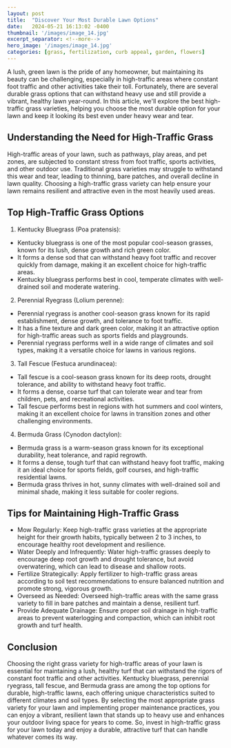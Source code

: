 ```yaml
---
layout: post
title:  "Discover Your Most Durable Lawn Options"
date:   2024-05-21 16:13:02 -0400
thumbnail: '/images/image_14.jpg'
excerpt_separator: <!--more-->
hero_image: '/images/image_14.jpg'
categories: [grass, fertilization, curb appeal, garden, flowers]
---
```

A lush, green lawn is the pride of any homeowner, but maintaining its beauty can be challenging, especially in high-traffic areas where constant foot traffic and other activities take their toll. <!--more-->Fortunately, there are several durable grass options that can withstand heavy use and still provide a vibrant, healthy lawn year-round. In this article, we'll explore the best high-traffic grass varieties, helping you choose the most durable option for your lawn and keep it looking its best even under heavy wear and tear.

## Understanding the Need for High-Traffic Grass
High-traffic areas of your lawn, such as pathways, play areas, and pet zones, are subjected to constant stress from foot traffic, sports activities, and other outdoor use. Traditional grass varieties may struggle to withstand this wear and tear, leading to thinning, bare patches, and overall decline in lawn quality. Choosing a high-traffic grass variety can help ensure your lawn remains resilient and attractive even in the most heavily used areas.

## Top High-Traffic Grass Options
1. Kentucky Bluegrass (Poa pratensis):
* Kentucky bluegrass is one of the most popular cool-season grasses, known for its lush, dense growth and rich green color.
* It forms a dense sod that can withstand heavy foot traffic and recover quickly from damage, making it an excellent choice for high-traffic areas.
* Kentucky bluegrass performs best in cool, temperate climates with well-drained soil and moderate watering.
2. Perennial Ryegrass (Lolium perenne):
* Perennial ryegrass is another cool-season grass known for its rapid establishment, dense growth, and tolerance to foot traffic.
* It has a fine texture and dark green color, making it an attractive option for high-traffic areas such as sports fields and playgrounds.
* Perennial ryegrass performs well in a wide range of climates and soil types, making it a versatile choice for lawns in various regions.
3. Tall Fescue (Festuca arundinacea):
* Tall fescue is a cool-season grass known for its deep roots, drought tolerance, and ability to withstand heavy foot traffic.
* It forms a dense, coarse turf that can tolerate wear and tear from children, pets, and recreational activities.
* Tall fescue performs best in regions with hot summers and cool winters, making it an excellent choice for lawns in transition zones and other challenging environments.
4. Bermuda Grass (Cynodon dactylon):
* Bermuda grass is a warm-season grass known for its exceptional durability, heat tolerance, and rapid regrowth.
* It forms a dense, tough turf that can withstand heavy foot traffic, making it an ideal choice for sports fields, golf courses, and high-traffic residential lawns.
* Bermuda grass thrives in hot, sunny climates with well-drained soil and minimal shade, making it less suitable for cooler regions.

## Tips for Maintaining High-Traffic Grass
* Mow Regularly: Keep high-traffic grass varieties at the appropriate height for their growth habits, typically between 2 to 3 inches, to encourage healthy root development and resilience.
* Water Deeply and Infrequently: Water high-traffic grasses deeply to encourage deep root growth and drought tolerance, but avoid overwatering, which can lead to disease and shallow roots.
* Fertilize Strategically: Apply fertilizer to high-traffic grass areas according to soil test recommendations to ensure balanced nutrition and promote strong, vigorous growth.
* Overseed as Needed: Overseed high-traffic areas with the same grass variety to fill in bare patches and maintain a dense, resilient turf.
* Provide Adequate Drainage: Ensure proper soil drainage in high-traffic areas to prevent waterlogging and compaction, which can inhibit root growth and turf health.

## Conclusion
Choosing the right grass variety for high-traffic areas of your lawn is essential for maintaining a lush, healthy turf that can withstand the rigors of constant foot traffic and other activities. Kentucky bluegrass, perennial ryegrass, tall fescue, and Bermuda grass are among the top options for durable, high-traffic lawns, each offering unique characteristics suited to different climates and soil types. By selecting the most appropriate grass variety for your lawn and implementing proper maintenance practices, you can enjoy a vibrant, resilient lawn that stands up to heavy use and enhances your outdoor living space for years to come. So, invest in high-traffic grass for your lawn today and enjoy a durable, attractive turf that can handle whatever comes its way.
